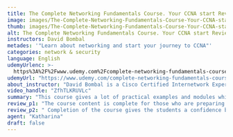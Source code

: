 ```yaml
---
title: The Complete Networking Fundamentals Course. Your CCNA start Review
image: images/The-Complete-Networking-Fundamentals-Course-Your-CCNA-start-Review.jpeg
thumb: images/The-Complete-Networking-Fundamentals-Course-Your-CCNA-start-Review.jpeg
alt: The Complete Networking Fundamentals Course. Your CCNA start Review
instructors: David Bombal
metades: '"Learn about networking and start your journey to CCNA"'
categories: network & security
language: English
udemyUrlenc: >-
  https%3A%2F%2Fwww.udemy.com%2Fcomplete-networking-fundamentals-course-ccna-start%2F
udemyUrl: "https://www.udemy.com/complete-networking-fundamentals-course-ccna-start/"
about_instructor: "David Bombal is a Cisco Certified Internetwork Expert Routing and Switching engineer and also a Cisco Certified Systems Instructor.  He has developed a lot of utilities and has designed and manage different type of networks for more than a decade."
video_handle: "ZfhTLKRUVLc"
summary: "This course gives a lot of practical examples and modules which challenges the students to apply the concepts that they have learned. Well-done presentation and great course structure give the students enough knowledge and confidence to pass their exam and prosper in the field."
review_p1: "The course content is complete for those who are preparing for taking the CCNA 200-125 exam, or CCENT 100-105 exam, or ICND2 200-105 exam. The explanation was detailed and smoothly delivered to the students with a clear breakdown of each topic in order to give the students a good grasp of the lesson. It provides a lot of networking concepts and their practical examples. The course also gives challenging modules for the students to get exposed to some problems they might encounter in the field. The modules challenge their critical thinking and allow them to apply their knowledge on the topic."
review_p2: " Completion of the course gives the students a confidence boost to push through and learn more in order to pass the exam. The whole course was laid out and organized for the students to get a good overview as well as the details of the topics. The explanation was in-depth and provided a lot of examples that the students would not get from other instructors. The instructor highlights the important points and repeats those regularly in order to reinforce the material in the students. The lessons give its students a solid foundation on the essentials of networking and gives them the experience that they need to pass the exam and prosper in the field. "
agent: "Katharina"
draft: false
---
```



